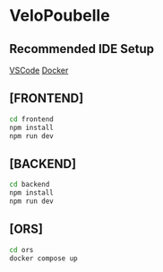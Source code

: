 # VeloPoubelle

## Recommended IDE Setup

[VSCode](https://code.visualstudio.com/)
[Docker](https://www.docker.com/)

## [FRONTEND]

```sh
cd frontend
npm install
npm run dev
```

## [BACKEND]

```sh
cd backend
npm install
npm run dev
```

## [ORS]

```sh
cd ors
docker compose up
```
